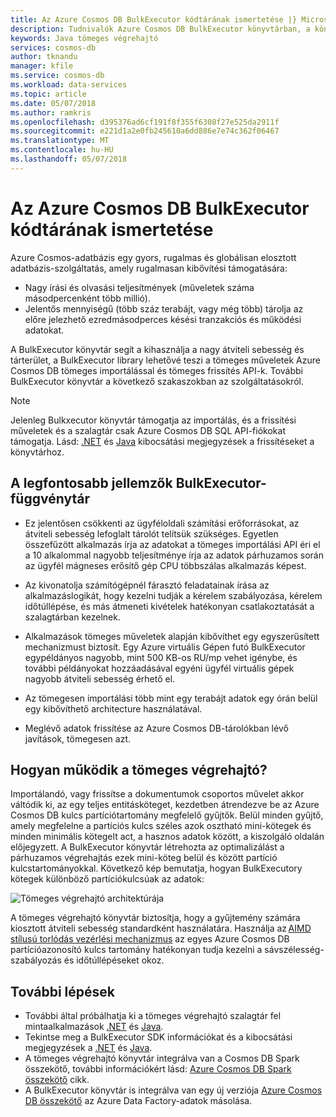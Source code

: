 ```yaml
---
title: Az Azure Cosmos DB BulkExecutor kódtárának ismertetése |} Microsoft Docs
description: Tudnivalók Azure Cosmos DB BulkExecutor könyvtárban, a könyvtárban, és az architektúra használatának előnyeit.
keywords: Java tömeges végrehajtó
services: cosmos-db
author: tknandu
manager: kfile
ms.service: cosmos-db
ms.workload: data-services
ms.topic: article
ms.date: 05/07/2018
ms.author: ramkris
ms.openlocfilehash: d395376ad6cf191f8f355f6308f27e525da2911f
ms.sourcegitcommit: e221d1a2e0fb245610a6dd886e7e74c362f06467
ms.translationtype: MT
ms.contentlocale: hu-HU
ms.lasthandoff: 05/07/2018
---
```

# <a name="azure-cosmos-db-bulkexecutor-library-overview"></a>Az Azure Cosmos DB BulkExecutor kódtárának ismertetése
 
Azure Cosmos-adatbázis egy gyors, rugalmas és globálisan elosztott adatbázis-szolgáltatás, amely rugalmasan kibővítési támogatására: 

* Nagy írási és olvasási teljesítmények (műveletek száma másodpercenként több millió).  
* Jelentős mennyiségű (több száz terabájt, vagy még több) tárolja az előre jelezhető ezredmásodperces késési tranzakciós és működési adatokat.  

A BulkExecutor könyvtár segít a kihasználja a nagy átviteli sebesség és tárterület, a BulkExecutor library lehetővé teszi a tömeges műveletek Azure Cosmos DB tömeges importálással és tömeges frissítés API-k. További BulkExecutor könyvtár a következő szakaszokban az szolgáltatásokról. 

> [!NOTE] 
> Jelenleg Bulkxecutor könyvtár támogatja az importálás, és a frissítési műveletek és a szalagtár csak Azure Cosmos DB SQL API-fiókokat támogatja. Lásd: [.NET](sql-api-sdk-bulk-executor-dot-net.md) és [Java](sql-api-sdk-bulk-executor-java.md) kibocsátási megjegyzések a frissítéseket a könyvtárhoz.
 
## <a name="key-features-of-the-bulkexecutor-library"></a>A legfontosabb jellemzők BulkExecutor-függvénytár  
 
* Ez jelentősen csökkenti az ügyféloldali számítási erőforrásokat, az átviteli sebesség lefoglalt tárolót telítsük szükséges. Egyetlen összefűzött alkalmazás írja az adatokat a tömeges importálási API éri el a 10 alkalommal nagyobb teljesítménye írja az adatok párhuzamos során az ügyfél mágneses erősítő gép CPU többszálas alkalmazás képest.  

* Az kivonatolja számítógépnél fárasztó feladatainak írása az alkalmazáslogikát, hogy kezelni tudják a kérelem szabályozása, kérelem időtúllépése, és más átmeneti kivételek hatékonyan csatlakoztatását a szalagtárban kezelnek.  

* Alkalmazások tömeges műveletek alapján kibővíthet egy egyszerűsített mechanizmust biztosít. Egy Azure virtuális Gépen futó BulkExecutor egypéldányos nagyobb, mint 500 KB-os RU/mp vehet igénybe, és további példányokat hozzáadásával egyéni ügyfél virtuális gépek nagyobb átviteli sebesség érhető el.  
 
* Az tömegesen importálási több mint egy terabájt adatok egy órán belül egy kibővíthető architecture használatával.  

* Meglévő adatok frissítése az Azure Cosmos DB-tárolókban lévő javítások, tömegesen azt. 
 
## <a name="how-does-the-bulk-executor-operate"></a>Hogyan működik a tömeges végrehajtó? 

Importálandó, vagy frissítse a dokumentumok csoportos művelet akkor váltódik ki, az egy teljes entitásköteget, kezdetben átrendezve be az Azure Cosmos DB kulcs partíciótartomány megfelelő gyűjtők. Belül minden gyűjtő, amely megfelelne a partíciós kulcs széles azok osztható mini-kötegek és minden minimális kötegelt act, a hasznos adatok között, a kiszolgáló oldalán előjegyzett. A BulkExecutor könyvtár létrehozta az optimalizálást a párhuzamos végrehajtás ezek mini-köteg belül és között partíció kulcstartományokkal. Következő kép bemutatja, hogyan BulkExecutory kötegek különböző partíciókulcsúak az adatok:  

![Tömeges végrehajtó architektúrája](./media/bulk-executor-overview/bulk-executor-architecture.png)

A tömeges végrehajtó könyvtár biztosítja, hogy a gyűjtemény számára kiosztott átviteli sebesség standardként használatára. Használja az [AIMD stílusú torlódás vezérlési mechanizmus](https://tools.ietf.org/html/rfc5681) az egyes Azure Cosmos DB partícióazonosító kulcs tartomány hatékonyan tudja kezelni a sávszélesség-szabályozás és időtúllépéseket okoz. 

## <a name="next-steps"></a>További lépések 
  
* További által próbálhatja ki a tömeges végrehajtó szalagtár fel mintaalkalmazások [.NET](bulk-executor-dot-net.md) és [Java](bulk-executor-java.md).  
* Tekintse meg a BulkExecutor SDK információkat és a kibocsátási megjegyzések a [.NET](sql-api-sdk-bulk-executor-dot-net.md) és [Java](sql-api-sdk-bulk-executor-java.md).
* A tömeges végrehajtó könyvtár integrálva van a Cosmos DB Spark összekötő, további információkért lásd: [Azure Cosmos DB Spark összekötő](spark-connector.md) cikk.  
* A BulkExecutor könyvtár is integrálva van egy új verziója [Azure Cosmos DB összekötő](https://aka.ms/bulkexecutor-adf-v2) az Azure Data Factory-adatok másolása.
